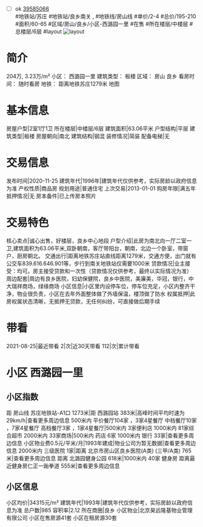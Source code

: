 - [ ] ok [39585066](https://bj.5i5j.com/ershoufang/39585066.html)  
 #地铁站/苏庄 #地铁站/良乡南关 ,  #地铁线/房山线
#单价/2-4 #总价/195-210 #面积/60-65   #区域/房山/良乡/小区-西潞园一里 #在售 #所在楼层/中楼层 #总楼层/6层 #layout 
![layout](http://image16.5i5j.com/erp/house/3958/39585066/huxing/189ce3181e51981e61ad95d5e05e49d8.jpg_P5.jpg) 
# 简介 
 204万,  3.23万/m² 
小区： 西潞园一里
建筑类型： 板楼
区域： 房山 良乡
看房时间： 随时看房
地铁： 距离地铁苏庄1279米 地图
# 基本信息 
 房屋户型|2室1厅1卫
所在楼层|中楼层/6层
建筑面积|63.06平米
户型结构|平层
建筑类型|板楼
房屋朝向|南北
建筑结构|钢混
装修情况|简装
配备电梯|无
# 交易信息 
 发布时间|2020-11-25
建筑年代|1996年|建筑年代仅供参考，实际房龄以政府信息为准
产权性质|商品房
规划用途|普通住宅
上次交易|2013-01-01
购房年限|满五年
抵押情况|无
房本备件|已上传房本照片
# 交易特色 
 核心卖点|诚心出售，好楼层，良乡中心地段
户型介绍|此房为南北向一厅二室一卫,建筑面积为63.06平米,双卧朝南，客厅带阳台，朝南，北边一个卧室，带窗户，厨房朝北。
交通出行|距离地铁苏庄站直线距离1279米，交通方便，出门就有公交车839.616.646.901等，步行到南关地铁站仅需要1000米
贷款情况|业主接受：均可。房主接受贷款和一次性（贷款情况仅供参考，最终以实际情况为准）
周边配套|周边有良乡医院，妇幼保健院，良乡中医院，美廉美，华冠，银行，中大瑞祥商场，绿缘商场
小区信息|小区里内设停车位，停车位充足，小区内整齐干净，物业很负责，小区在去年外面整体做了外墙保温，楼顶做了防水
权属抵押|此房权属状态清晰，无抵押无贷款，无任何纠纷，可直接做后期手续
# 带看 
 2021-08-25|最近带看	 2|次|近30天带看	 112|次|累计带看
# 小区 西潞园一里
## 小区指数 
 距 房山线 苏庄地铁站-A1口 1273米|距 西潞园站 383米|高峰时间平均时速为29km/h|查看更多周边信息
500米内 平价餐厅104家 ，3家4星餐厅
中档餐厅10家 ，7家4星餐厅
高档餐厅3家 ，1家4星餐厅|500米内 3家便利店
1000米内 81家综合超市
2000米内 33家商场|500米内 药店 6家
1000米内 银行 33家|查看更多周边信息
小区物业费0.5元/平米/月|1993年建成|物业公司为暂无数据|查看更多周边信息
2000米内 三级医院 1家|距离 北京市房山区良乡医院(A类) (三甲/A类) 765米|查看更多周边信息
距离 北潞园健身公园 618米|1000米内 40家 健身房
距离最近健身房仁正一跆拳道 555米|查看更多周边信息
## 小区信息 
 小区均价|34315元/m²
建筑年代|1993年|建筑年代仅供参考，实际房龄以政府信息为准
总户数|985
容积率|2.12
所在商圈|良乡
小区物业|北京昊远隆基物业管理有限公司
小区在售房源41套
小区在租房源30套
